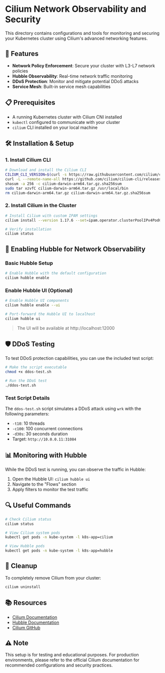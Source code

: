 # Cilium Network Observability and Security

This directory contains configurations and tools for monitoring and securing your Kubernetes cluster using Cilium's advanced networking features.

## 🚀 Features

- **Network Policy Enforcement**: Secure your cluster with L3-L7 network policies
- **Hubble Observability**: Real-time network traffic monitoring
- **DDoS Protection**: Monitor and mitigate potential DDoS attacks
- **Service Mesh**: Built-in service mesh capabilities

## 📋 Prerequisites

- A running Kubernetes cluster with Cilium CNI installed
- `kubectl` configured to communicate with your cluster
- `cilium` CLI installed on your local machine

## 🛠 Installation & Setup

### 1. Install Cilium CLI

```bash
# Download and install the Cilium CLI
CILIUM_CLI_VERSION=$(curl -s https://raw.githubusercontent.com/cilium/cilium-cli/main/stable.txt)
curl -L --remote-name-all https://github.com/cilium/cilium-cli/releases/download/${CILIUM_CLI_VERSION}/cilium-darwin-arm64.tar.gz{,.sha256sum}
shasum -a 256 -c cilium-darwin-arm64.tar.gz.sha256sum
sudo tar xzvfC cilium-darwin-arm64.tar.gz /usr/local/bin
rm cilium-darwin-arm64.tar.gz cilium-darwin-arm64.tar.gz.sha256sum
```

### 2. Install Cilium in the Cluster

```bash
# Install Cilium with custom IPAM settings
cilium install --version 1.17.6 --set=ipam.operator.clusterPoolIPv4PodCIDRList="10.42.0.0/16"

# Verify installation
cilium status
```

## 🔭 Enabling Hubble for Network Observability

### Basic Hubble Setup

```bash
# Enable Hubble with the default configuration
cilium hubble enable
```

### Enable Hubble UI (Optional)

```bash
# Enable Hubble UI components
cilium hubble enable --ui

# Port-forward the Hubble UI to localhost
cilium hubble ui
```

> The UI will be available at http://localhost:12000

## 🛡 DDoS Testing

To test DDoS protection capabilities, you can use the included test script:

```bash
# Make the script executable
chmod +x ddos-test.sh

# Run the DDoS test
./ddos-test.sh
```

### Test Script Details

The `ddos-test.sh` script simulates a DDoS attack using `wrk` with the following parameters:
- `-t10`: 10 threads
- `-c100`: 100 concurrent connections
- `-d30s`: 30 seconds duration
- Target: `http://10.0.0.11:31084`

## 📊 Monitoring with Hubble

While the DDoS test is running, you can observe the traffic in Hubble:

1. Open the Hubble UI: `cilium hubble ui`
2. Navigate to the "Flows" section
3. Apply filters to monitor the test traffic

## 🔍 Useful Commands

```bash
# Check Cilium status
cilium status

# View Cilium system pods
kubectl get pods -n kube-system -l k8s-app=cilium

# View Hubble pods
kubectl get pods -n kube-system -l k8s-app=hubble
```

## 🧹 Cleanup

To completely remove Cilium from your cluster:

```bash
cilium uninstall
```

## 📚 Resources

- [Cilium Documentation](https://docs.cilium.io/)
- [Hubble Documentation](https://docs.cilium.io/en/stable/overview/intro/#hubble)
- [Cilium GitHub](https://github.com/cilium/cilium)

## ⚠️ Note

This setup is for testing and educational purposes. For production environments, please refer to the official Cilium documentation for recommended configurations and security practices.
```